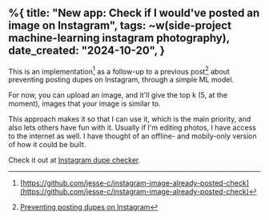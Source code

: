 %{
    title: "New app: Check if I would've posted an image on Instagram",
    tags: ~w(side-project machine-learning instagram photography),
    date_created: "2024-10-20",
}
---
This is an implementation[^1] as a follow-up to a previous post[^2] about preventing posting dupes on Instagram, through a simple ML model.

For now, you can upload an image, and it'll give the top k (5, at the moment), images that your image is similar to.

This approach makes it so that I can use it, which is the main priority, and also lets others have fun with it. Usually if I'm editing photos, I have access to the internet as well. I have thought of an offline- and mobily-only version of how it could be built.

Check it out at [Instagram dupe checker](/apps/instagram-dupe-checker).

[^1]: [https://github.com/jesse-c/instagram-image-already-posted-check](https://github.com/jesse-c/instagram-image-already-posted-check)
[^2]: [Preventing posting dupes on Instagram](preventing-posting-dupes-on-instagram)

